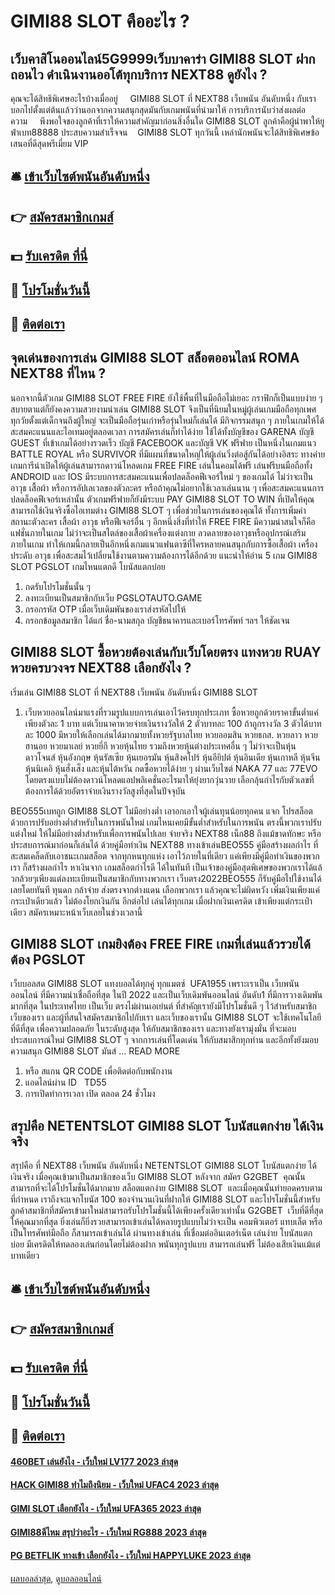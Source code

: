 # GIMI88 SLOT คืออะไร ?
## เว็บคาสิโนออนไลน์5G9999เว็บบาคาร่า GIMI88 SLOT ฝากถอนไว ดำเนินงานออโต้ทุกบริการ NEXT88 ดูยังไง ?
คุณจะได้สิทธิพิเศษอะไรบ้างเมื่ออยู่     GIMI88 SLOT ที่ NEXT88 เว็บพนัน อันดับหนึ่ง กับเรา บอกไปตั้งแต่ต้นแล้วว่านอกจากความสนุกสุดมันกับเกมพนันที่นำมาให้ การบริการนับว่าส่งผลต่อความ     พึงพอใจของลูกค้าที่เราให้ความสำคัญมาก่อนสิ่งอื่นใด GIMI88 SLOT ลูกค้าคือผู้นำพาให้ยูฟ่าเบท88888 ประสบความสำเร็จจน    GIMI88 SLOT ทุกวันนี้ เหล่านักพนันจะได้สิทธิพิเศษข้อเสนอที่ดีสุดพรีเมี่ยม VIP

## 🛎 [เข้าเว็บไซต์พนันอันดับหนึ่ง](https://bit.ly/3SdLNi2)
## 👉 [สมัครสมาชิกเกมส์](https://bit.ly/3SdLNi2)
## 💵 [รับเครดิต ที่นี่](https://bit.ly/3dyRKHj)
## 👑 [โปรโมชั่นวันนี้](https://bit.ly/3dyRKHj)
## 📱 [ติดต่อเรา](https://bit.ly/3dyRKHj)

## จุดเด่นของการเล่น GIMI88 SLOT สล็อตออนไลน์ ROMA NEXT88 ที่ไหน ?
นอกจากนี้ตัวเกม GIMI88 SLOT FREE FIRE ยังใช้พื้นที่ในมือถือไม่เยอะ กราฟิกก็เป็นแบบง่าย ๆ สบายตาแต่ก็ยังคงความสวยงามน่าเล่น GIMI88 SLOT จึงเป็นที่นิยมในหมู่ผู้เล่นเกมมือถือทุกเพศทุกวัยตั้งแต่เด็กจนถึงผู้ใหญ่ จะเป็นมือถือรุ่นเก่าหรือรุ่นใหม่ก็เล่นได้ มีกิจกรรมสนุก ๆ ภายในเกมให้ได้สะสมคะแนนและไอเทมอยู่ตลอดเวลา การสมัครเล่นก็ทำได้ง่าย ใช้ได้ทั้งบัญชีของ GARENA บัญชี GUEST ที่เข้าเกมได้อย่างรวดเร็ว บัญชี FACEBOOK และบัญชี VK
ฟรีฟาย เป็นหนึ่งในเกมแนว BATTLE ROYAL หรือ SURVIVOR ที่มีแผนที่ขนาดใหญ่ให้ผู้เล่นวิ่งต่อสู้กันได้อย่างอิสระ ทางค่ายเกมการีน่าเปิดให้ผู้เล่นสามารถดาวน์โหลดเกม FREE FIRE เล่นในคอมได้ฟรี เล่นฟรีบนมือถือทั้ง ANDROID และ IOS มีระบบการสะสมคะแนนเพื่อปลดล็อคฟีเจอร์ใหม่ ๆ ของเกมได้ ไม่ว่าจะเป็นอาวุธ เสื้อผ้า หรือการอัปเลเวลของตัวละคร หรือถ้าคุณไม่อยากใช้เวลาเล่นนาน ๆ เพื่อสะสมคะแนนการปลดล็อคฟีเจอร์เหล่านั้น ตัวเกมฟรีฟายก็ยังมีระบบ PAY GIMI88 SLOT TO WIN ที่เปิดให้คุณสามารถใช้เงินจริงซื้อไอเทมต่าง GIMI88 SLOT ๆ เพื่อช่วยในการเล่นของคุณได้ ทั้งการเพิ่มค่าสถานะตัวละคร เสื้อผ้า อาวุธ หรือฟีเจอร์อื่น ๆ
อีกหนึ่งสิ่งที่ทำให้ FREE FIRE มีความน่าสนใจก็คือแฟชั่นภายในเกม ไม่ว่าจะเป็นสไตล์ของเสื้อผ้าเครื่องแต่งกาย ลวดลายของอาวุธหรืออุปกรณ์เสริมภายในเกม ทำให้เกมนี้กลายเป็นอีกหนึ่งเกมแนวแฟนตาซีที่ใครหลายคนสนุกกับการซื้อเสื้อผ้า เครื่องประดับ อาวุธ เพื่อสะสมไว้เปลี่ยนใช้งานตามความต้องการได้อีกด้วย
แนะนำให้อ่าน 5 เกม GIMI88 SLOT PGSLOT เกมไหนแตกดี โบนัสแตกบ่อย
1. กดรับโปรโมชั่นนั้น ๆ
2. ลงทะเบียนเป็นสมาชิกกับเว็บ PGSLOTAUTO.GAME
3. กรอกรหัส OTP เมื่อเว็บเดิมพันของเราส่งรหัสไปให้
4. กรอกข้อมูลสมาชิก ได้แก่ ชื่อ-นามสกุล บัญชีธนาคารและเบอร์โทรศัพท์ ฯลฯ ให้ชัดเจน

## GIMI88 SLOT ซื้อหวยต้องเล่นกับเว็บโดยตรง แทงหวย RUAY หวยครบวงจร NEXT88 เลือกยังไง ?
เริ่มเล่น GIMI88 SLOT ที่ NEXT88 เว็บพนัน อันดับหนึ่ง GIMI88 SLOT
1. เว็บหวยออนไลน์มาแรงที่รวมรูปแบบการเล่นเอาไว้ครบทุกประเภท ซื้อหวยถูกด้วยราคาขั้นต่ำแค่เพียงตัวละ 1 บาท แต่เว็บนาคาหวยจ่ายเงินรางวัลให้ 2 ตัวบาทละ 100 ถ้าถูกรางวัล 3 ตัวได้บาทละ 1000 มีหวยให้เลือกเล่นได้มากมายทั้งหวยรัฐบาลไทย หวยออมสิน หวยธกส. หวยลาว หวยฮานอย หวยมาเลย์ หวยยี่กี หวยหุ้นไทย รวมถึงหวยหุ้นต่างประเทศอื่น ๆ ไม่ว่าจะเป็นหุ้นดาวโจนส์ หุ้นอังกฤษ หุ้นรัสเซีย หุ้นเยอรมัน หุ้นสิงคโปร์ หุ้นอียิปต์ หุ้นอินเดีย หุ้นเกาหลี หุ้นจีน หุ้นนิเคอิ หุ้นฮั่งเส็ง และหุ้นไต้หวัน กดซื้อหวยได้ง่าย ๆ ผ่านเว็บไซต์ NAKA 77 และ 77EVO โดยตรงแบบไม่ต้องดาวน์โหลดแอปพลิเคชั่นอะไรมาให้ยุ่งยากวุ่นวาย เลือกลุ้นกำไรกับตัวเลขที่ต้องการได้ด้วยอัตราจ่ายเงินรางวัลสูงที่สุดในปัจจุบัน

BEO555เบทถูก GIMI88 SLOT ไม่มีอย่างต่ำ เอาอกเอาใจผู้เล่นทุนน้อยทุกคน แจก โปรสล็อต ด้วยการปรับอย่างต่ำสำหรับในการพนันใหม่ เกมไหนเคยมีขั้นต่ำสำหรับในการพนัน ตรงนี้พวกเราปรับแต่งใหม่ ให้ไม่มีอย่างต่ำสำหรับเพื่อการพนันไปเลย จ่ายจริง NEXT88 เน็ก88 ถึงแม้ขาดทักษะ หรือ ประสบการณ์มาก่อนก็เล่นได้ ด้วยคู่มือทำเงิน NEXT88 ทางเข้าเล่นBEO555 คู่มือสร้างผลกำไร ที่สะสมเคล็ดลับเอาชนะเกมสล็อต จากทุกหนทุกแห่ง เอาไว้ภายในที่เดียว แค่เพียงมีคู่มือทำเงินของพวกเรา ก็สร้างผลกำไร หาเงินจาก เกมสล็อตกำไรดี ได้ในทันที เป็นเจ้าของคู่มือสุดพิเศษของพวกเราได้แล้วกล้วยๆเพียงแต่ลงทะเบียนเป็นสมาชิกกับทางพวกเรา เว็บตรง2022BEO555 ก็รับคู่มือไปใช้งานได้เลยโดยทันที ทุนดก กล้าจ่าย ส่งตรงจากต่างแดน เลือกพวกเรา แล้วคุณจะไม่ผิดหวัง เพิ่มเงินเพียงแค่กระเป๋าเดียวแล้ว ไม่ต้องโยกเงินกัน อีกต่อไป เล่นได้ทุกเกม เมื่อฝากเงินเครดิต เข้าเพียงแต่กระเป๋าเดียว สมัครเหมาะหน้าเว็บเลยในช่วงเวลานี้

## GIMI88 SLOT เกมยิงต้อง FREE FIRE เกมที่เล่นแล้วรวยได้ต้อง PGSLOT
เว็บบอลสด GIMI88 SLOT แทงบอลได้ทุกคู่ ทุกแมตซ์  UFA1955 เพราะเราเป็น เว็บพนันออนไลน์ ที่มีความน่าเชื่อถือที่สุด ในปี 2022 และเป็นเว็บเดิมพันออนไลน์ อันดับ1 ที่มีการวางเดิมพันมากที่สุด ในประเทศไทย เป็นเว็บ ตรงไม่ผ่านเอเย่นต์ ที่สำคัญเรายังมีโปรโมชั่นดี ๆ ไว้สำหรับสมาชิกเว็บของเรา และผู้ที่สนใจสมัครสมาชิกไปกับเรา และเว็บของเรานั้น GIMI88 SLOT จะใช้เทคโนโลยีที่ดีที่สุด เพื่อความปลอดภัย ในระดับสูงสุด ให้กับสมาชิกของเรา และทางยังเรามุ่งมั่น ที่จะมอบประสบการณ์ใหม่ GIMI88 SLOT ๆ จากการเล่นที่โดดเด่น ให้กับสมาสิกทุกท่าน และอีกทั้งยังมอบความสนุก GIMI88 SLOT มันส์ … READ MORE
1. หรือ สแกน QR CODE เพื่อติดต่อกับพนักงาน
2. แอดไลน์ผ่าน ID   TD55
3. การเปิดทําการเวลา เปิด ตลอด 24 ชั่วโมง

## สรุปคือ NETENTSLOT GIMI88 SLOT โบนัสแตกง่าย ได้เงินจริง
สรุปคือ ที่ NEXT88 เว็บพนัน อันดับหนึ่ง NETENTSLOT GIMI88 SLOT โบนัสแตกง่าย ได้เงินจริง เมื่อคุณเข้ามาเป็นสมาชิกของเว็บ GIMI88 SLOT หลังจาก สมัคร G2GBET  คุณนั้นสามารถที่จะได้โปรโมชั่นได้มากมาย สล็อตแตกง่าย GIMI88 SLOT  และเมื่อคุณนั้นทำยอดครบตามที่กำหนด เราถึงจะแจกโบนัส 100 ของจำนวนเงินที่ฝากให้ GIMI88 SLOT และโปรโมชั่นนี้สำหรับลูกค้าสมาชิกที่สมัครเข้ามาใหม่สามารถรับโปรโมชั่นนี้ได้เพียงครั้งเดียวเท่านั้น G2GBET  เว็บที่ดีที่สุด ให้คุณมากที่สุด ยิ่งเล่นก็ยิ่งรวยสามารถเข้าเล่นได้หลายรูปแบบไม่ว่าจะเป็น คอมพิวเตอร์ แทบเล็ต หรือเป็นโทรศัพท์มือถือ ก็สามารถเข้าเล่นได้ ผ่านทางเข้าเล่น ที่เชื่อมต่ออินเตอร์เน็ต เล่นง่าย โบนัสแตก บ่อย มีเครดิตให้ทดลองเล่นก่อนโดยไม่ต้องฝาก พนันทุกรูปแบบ สามารถเล่นฟรี ไม่ต้องเสียเงินแม้แต่บาทเดียว

## 🛎 [เข้าเว็บไซต์พนันอันดับหนึ่ง](https://bit.ly/3SdLNi2)
## 👉 [สมัครสมาชิกเกมส์](https://bit.ly/3SdLNi2)
## 💵 [รับเครดิต ที่นี่](https://bit.ly/3dyRKHj)
## 👑 [โปรโมชั่นวันนี้](https://bit.ly/3dyRKHj)
## 📱 [ติดต่อเรา](https://bit.ly/3dyRKHj)

#### [460BET เล่นยังไง - เว็บใหม่ LV177 2023 ล่าสุด](https://atom.io/themes/460bet%20เล่นยังไง%20-%20เว็บใหม่%20lv177%202023%20ล่าสุด)
#### [HACK GIMI88 ทำไมถึงนิยม - เว็บใหม่ UFAC4 2023 ล่าสุด](https://atom.io/themes/hack%20gimi88%20ทำไมถึงนิยม%20-%20เว็บใหม่%20ufac4%202023%20ล่าสุด)
#### [GIMI SLOT เลือกยังไง - เว็บใหม่ UFA365 2023 ล่าสุด](https://atom.io/themes/gimi%20slot%20เลือกยังไง%20-%20เว็บใหม่%20ufa365%202023%20ล่าสุด)
#### [GIMI88ดีไหม สรุปว่าอะไร - เว็บใหม่ RG888 2023 ล่าสุด](https://atom.io/themes/gimi88ดีไหม%20สรุปว่าอะไร%20-%20เว็บใหม่%20rg888%202023%20ล่าสุด)
#### [PG BETFLIK ทางเข้า เลือกยังไง - เว็บใหม่ HAPPYLUKE 2023 ล่าสุด](https://atom.io/themes/pg%20betflik%20ทางเข้า%20เลือกยังไง%20-%20เว็บใหม่%20happyluke%202023%20ล่าสุด)

[ผลบอลล่าสุด](https://siamsport.tv "ผลบอลล่าสุด"), [ดูบอลออนไลน์](https://siamsport.tv/ดูบอลสด "ดูบอลออนไลน์")